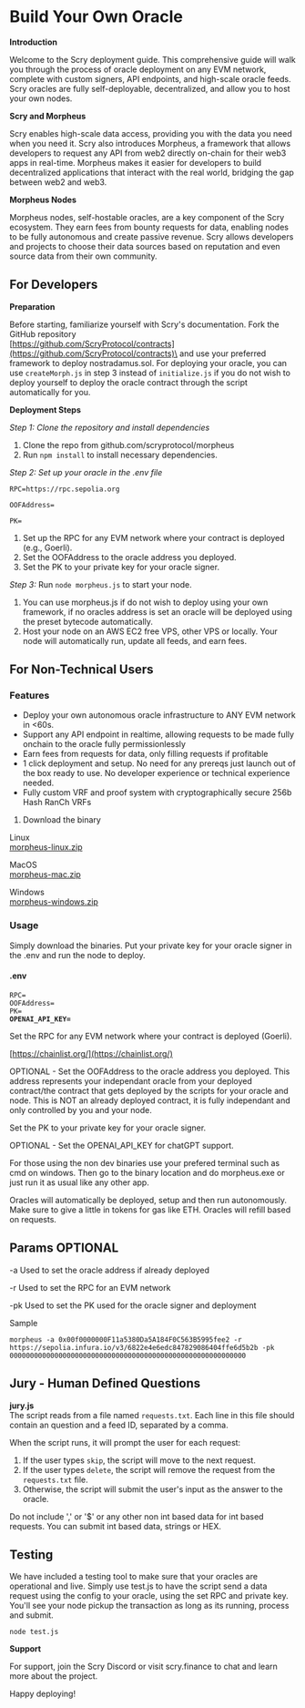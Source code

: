 # Build Your Own Oracle

**Introduction**

Welcome to the Scry deployment guide. This comprehensive guide will walk you through the process of oracle deployment on any EVM network, complete with custom signers, API endpoints, and high-scale oracle feeds. Scry oracles are fully self-deployable, decentralized, and allow you to host your own nodes.

**Scry and Morpheus**

Scry enables high-scale data access, providing you with the data you need when you need it. Scry also introduces Morpheus, a framework that allows developers to request any API from web2 directly on-chain for their web3 apps in real-time. Morpheus makes it easier for developers to build decentralized applications that interact with the real world, bridging the gap between web2 and web3.

**Morpheus Nodes**

Morpheus nodes, self-hostable oracles, are a key component of the Scry ecosystem. They earn fees from bounty requests for data, enabling nodes to be fully autonomous and create passive revenue. Scry allows developers and projects to choose their data sources based on reputation and even source data from their own community.

## For Developers

**Preparation**

Before starting, familiarize yourself with Scry's documentation. Fork the GitHub repository\
[https://github.com/ScryProtocol/contracts](https://github.com/ScryProtocol/contracts)\
&#x20;and use your preferred framework to deploy nostradamus.sol. For deploying your oracle, you can use `createMorph.js` in step 3 instead of `initialize.js` if you do not wish to deploy yourself to deploy the oracle contract through the script automatically for you.

**Deployment Steps**

_Step 1: Clone the repository and install dependencies_

1. Clone the repo from github.com/scryprotocol/morpheus
2. Run `npm install` to install necessary dependencies.

_Step 2: Set up your oracle in the .env file_

`RPC=https://rpc.sepolia.org`

`OOFAddress=`

`PK=`

1. Set up the RPC for any EVM network where your contract is deployed (e.g., Goerli).
2. Set the OOFAddress to the oracle address you deployed.
3. Set the PK to your private key for your oracle signer.

_Step 3:_ Run `node morpheus.js` to start your node.

1. You can use morpheus.js if do not wish to deploy using your own framework, if no oracles address is set an oracle will be deployed using the preset bytecode automatically.
2. Host your node on an AWS EC2 free VPS, other VPS or locally. Your node will automatically run, update all feeds, and earn fees.

## For Non-Technical Users

### Features

* Deploy your own autonomous oracle infrastructure to ANY EVM network in <60s.
* Support any API endpoint in realtime, allowing requests to be made fully onchain to the oracle fully permissionlessly
* Earn fees from requests for data, only filling requests if profitable
* 1 click deployment and setup. No need for any prereqs just launch out of the box ready to use. No developer experience or technical experience needed.
* Fully custom VRF and proof system with cryptographically secure 256b Hash RanCh VRFs

1. Download the binary

Linux\
[morpheus-linux.zip](https://github.com/ScryProtocol/morpheus/raw/main/morpheus-linux.zip)

MacOS \
[morpheus-mac.zip](https://github.com/ScryProtocol/Morpheus/raw/main/morpheus-mac.zip)

Windows\
[morpheus-windows.zip](https://github.com/ScryProtocol/Morpheus/raw/main/morpheus-windows.zip)

### Usage

Simply download the binaries. Put your private key for your oracle signer in the .env and run the node to deploy.

#### .env

<pre class="language-properties"><code class="lang-properties">RPC=
OOFAddress=
PK=
<strong>OPENAI_API_KEY=
</strong></code></pre>

Set the RPC for any EVM network where your contract is deployed (Goerli).&#x20;

[https://chainlist.org/](https://chainlist.org/)

OPTIONAL - Set the OOFAddress to the oracle address you deployed. This address represents your independant oracle from your deployed contract/the contract that gets deployed by the scripts for your oracle and node. This is NOT an already deployed contract, it is fully independant and only controlled by you and your node.

Set the PK to your private key for your oracle signer.

OPTIONAL - Set the OPENAI\_API\_KEY for chatGPT support.

For those using the non dev binaries use your prefered terminal such as cmd on windows. Then go to the binary location and do morpheus.exe or just run it as usual like any other app.

Oracles will automatically be deployed, setup and then run autonomously. Make sure to give a little in tokens for gas like ETH. Oracles will refill based on requests.

## Params OPTIONAL

\-a Used to set the oracle address if already deployed&#x20;

\-r Used to set the RPC for an EVM network&#x20;

\-pk Used to set the PK used for the oracle signer and deployment

Sample

`morpheus -a 0x00f0000000F11a5380Da5A184F0C563B5995fee2 -r https://sepolia.infura.io/v3/6822e4e6edc847829086404ffe6d5b2b -pk 0000000000000000000000000000000000000000000000000000000000`

## Jury - Human Defined Questions

**jury.js**\
The script reads from a file named `requests.txt`. Each line in this file should contain an question and a feed ID, separated by a comma.

When the script runs, it will prompt the user for each request:

1. If the user types `skip`, the script will move to the next request.
2. If the user types `delete`, the script will remove the request from the `requests.txt` file.
3. Otherwise, the script will submit the user's input as the answer to the oracle.

Do not include ',' or '$' or any other non int based data for int based requests. You can submit int based data, strings or HEX.

## Testing

We have included a testing tool to make sure that your oracles are operational and live. Simply use test.js to have the script send a data request using the config to your oracle, using the set RPC and private key. You'll see your node pickup the transaction as long as its running, process and submit.

`node test.js`

**Support**

For support, join the Scry Discord or visit scry.finance to chat and learn more about the project.

Happy deploying!
